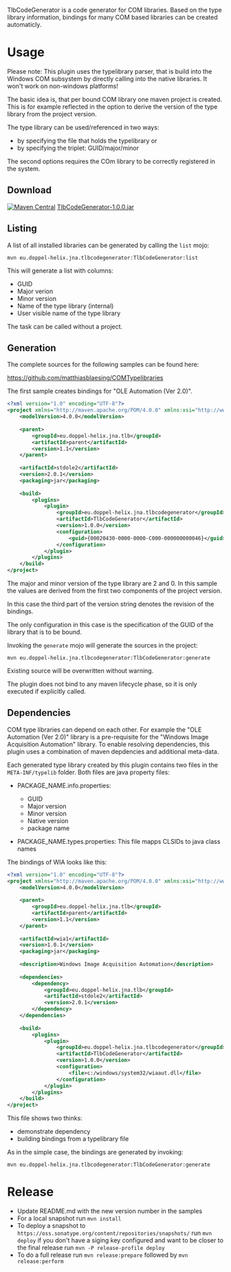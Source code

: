 TlbCodeGenerator is a code generator for COM libraries. Based on the
type library information, bindings for many COM based libraries can
be created automaticly.

Usage
=====

Please note: This plugin uses the typelibrary parser, that is build into the
Windows COM subsystem by directly calling into the native libraries. It won't
work on non-windows platforms!

The basic idea is, that per bound COM library one maven project is
created. This is for example reflected in the option to derive the
version of the type library from the project version.

The type library can be used/referenced in two ways:

- by specifying the file that holds the typelibrary or
- by specifying the triplet: GUID/major/minor

The second options requires the COm library to be correctly registered in the
system.

Download
--------

[![Maven Central](https://img.shields.io/maven-central/v/eu.doppel-helix.jna.tlbcodegenerator/TlbCodeGenerator.svg?label=Maven%20Central)](https://search.maven.org/artifact/eu.doppel-helix.jna.tlbcodegenerator/TlbCodeGenerator/1.0.0/jar)&nbsp;[TlbCodeGenerator-1.0.0.jar](http://repo1.maven.org/maven2/eu/doppel-helix/jna/tlbcodegenerator/TlbCodeGenerator/1.0.0/TlbCodeGenerator-1.0.0.jar)

Listing
-------

A list of all installed libraries can be generated by calling the `list` mojo:

```
mvn eu.doppel-helix.jna.tlbcodegenerator:TlbCodeGenerator:list
```

This will generate a list with columns:

- GUID
- Major verion
- Minor version
- Name of the type library (internal)
- User visible name of the type library

The task can be called without a project.

Generation
----------

The complete sources for the following samples can be found here:

https://github.com/matthiasblaesing/COMTypelibraries

The first sample creates bindings for "OLE Automation (Ver 2.0)".

```xml
<?xml version="1.0" encoding="UTF-8"?>
<project xmlns="http://maven.apache.org/POM/4.0.0" xmlns:xsi="http://www.w3.org/2001/XMLSchema-instance" xsi:schemaLocation="http://maven.apache.org/POM/4.0.0 http://maven.apache.org/xsd/maven-4.0.0.xsd">
    <modelVersion>4.0.0</modelVersion>
    
    <parent>
        <groupId>eu.doppel-helix.jna.tlb</groupId>
        <artifactId>parent</artifactId>
        <version>1.1</version>
    </parent>
    
    <artifactId>stdole2</artifactId>
    <version>2.0.1</version>
    <packaging>jar</packaging>
    
    <build>
        <plugins>
            <plugin>
                <groupId>eu.doppel-helix.jna.tlbcodegenerator</groupId>
                <artifactId>TlbCodeGenerator</artifactId>
                <version>1.0.0</version>
                <configuration>
                    <guid>{00020430-0000-0000-C000-000000000046}</guid>
                </configuration>
            </plugin>
        </plugins>
    </build>
</project>
```

The major and minor version of the type library are 2 and 0. In this sample
the values are derived from the first two components of the project version.

In this case the third part of the version string denotes the revision of the
bindings.

The only configuration in this case is the specification of the GUID of the
library that is to be bound.

Invoking the `generate` mojo will generate the sources in the project:

```
mvn eu.doppel-helix.jna.tlbcodegenerator:TlbCodeGenerator:generate
```

Existing source will be overwritten without warning.

The plugin does not bind to any maven lifecycle phase, so it is only executed
if explicitly called.

Dependencies
------------

COM type libraries can depend on each other. For example the "OLE Automation 
(Ver 2.0)" library is a pre-requisite for the "Windows Image Acquisition Automation"
library. To enable resolving dependencies, this plugin uses a combination of
maven depdencies and additional meta-data.

Each generated type library created by this plugin contains two files in the
`META-INF/typelib` folder. Both files are java property files:

- PACKAGE_NAME.info.properties:
  - GUID
  - Major version
  - Minor version
  - Native version
  - package name

- PACKAGE_NAME.types.properties: This file mapps CLSIDs to java class names

The bindings of WIA looks like this:

```xml
<?xml version="1.0" encoding="UTF-8"?>
<project xmlns="http://maven.apache.org/POM/4.0.0" xmlns:xsi="http://www.w3.org/2001/XMLSchema-instance" xsi:schemaLocation="http://maven.apache.org/POM/4.0.0 http://maven.apache.org/xsd/maven-4.0.0.xsd">
    <modelVersion>4.0.0</modelVersion>
    
    <parent>
        <groupId>eu.doppel-helix.jna.tlb</groupId>
        <artifactId>parent</artifactId>
        <version>1.1</version>
    </parent>
    
    <artifactId>wia1</artifactId>
    <version>1.0.1</version>
    <packaging>jar</packaging>
    
    <description>Windows Image Acquisition Automation</description>
    
    <dependencies>
        <dependency>
            <groupId>eu.doppel-helix.jna.tlb</groupId>
            <artifactId>stdole2</artifactId>
            <version>2.0.1</version>
        </dependency>
    </dependencies>
    
    <build>
        <plugins>
            <plugin>
                <groupId>eu.doppel-helix.jna.tlbcodegenerator</groupId>
                <artifactId>TlbCodeGenerator</artifactId>
                <version>1.0.0</version>
                <configuration>
                    <file>c:/windows/system32/wiaaut.dll</file>
                </configuration>
            </plugin>
        </plugins>
    </build>
</project>
```

This file shows two thinks:

- demonstrate dependency
- building bindings from a typelibrary file

As in the simple case, the bindings are generated by invoking:

```
mvn eu.doppel-helix.jna.tlbcodegenerator:TlbCodeGenerator:generate
```

Release
=======

- Update README.md with the new version number in the samples
- For a local snapshot run `mvn install`
- To deploy a snapshot to `https://oss.sonatype.org/content/repositories/snapshots/`
  run `mvn deploy` if you don't have a siging key configured and want to be
  closer to the final release run `mvn -P release-profile deploy`
- To do a full release run `mvn release:prepare` followed by `mvn release:perform`